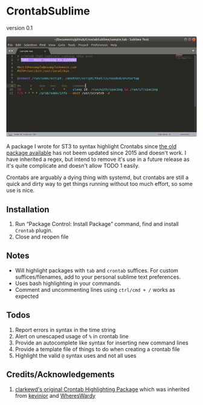 # CrontabSublime
version 0.1

![Example](CrontabHighlightSample.png)

A package I wrote for ST3 to syntax highlight Crontabs since [the old package available](https://github.com/clarkewd/SublimeCrontab) has not beem updated since 2015 and doesn't work. I have inherited a regex, but intend to remove it's use in a future release as it's quite complicate and doesn't allow TODO 1 easily.

Crontabs are arguably a dying thing with systemd, but crontabs are still a quick and dirty way to get things running without too much effort, so some use is nice.

## Installation

1. Run “Package Control: Install Package” command, find and install `Crontab` plugin.
2. Close and reopen file

## Notes

- Will highlight packages with `tab` and `crontab` suffices. For custom suffices/filenames, add to your personal sublime text preferences.
- Uses bash highlighting in your commands.
- Comment and uncommenting lines using `ctrl/cmd + /` works as expected

## Todos

1. Report errors in syntax in the time string
2. Alert on unescaped usage of `%` in crontab line
3. Provide an autocomplete like syntax for inserting new command lines
4. Provide a template file of things to do when creating a crontab file
5. Highlight the valid `@` syntax uses and not all uses

## Credits/Acknowledgements

1. [clarkewd's original Crontab Highlighting Package](https://github.com/clarkewd/SublimeCrontab) which was inherited from [kevinior](https://github.com/kevinior) and [WheresWardy](https://github.com/WheresWardy)

